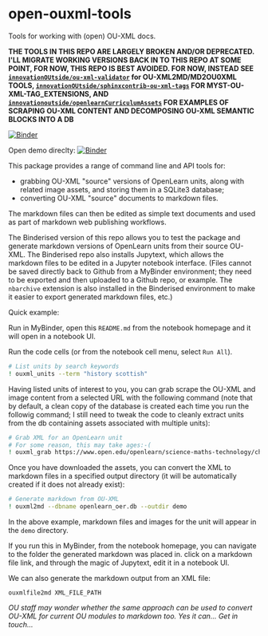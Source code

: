 # open-ouxml-tools
Tools for working with (open) OU-XML docs.

__THE TOOLS IN THIS REPO ARE LARGELY BROKEN AND/OR DEPRECATED. I'LL MIGRATE WORKING VERSIONS BACK IN TO THIS REPO AT SOME POINT, FOR NOW, THIS REPO IS BEST AVOIDED. FOR NOW, INSTEAD SEE [`innovationOUtside/ou-xml-validator`](https://github.com/innovationOUtside/ou-xml-validator) for OU-XML2MD/MD2OU0XML TOOLS,  [`innovationOUtside/sphinxcontrib-ou-xml-tags`](https://github.com/innovationOUtside/sphinxcontrib-ou-xml-tags) FOR MYST-OU-XML-TAG_EXTENSIONS, AND [`innovationoutside/openlearnCurriculumAssets`](https://innovationoutside.github.io/openlearnCurriculumAssets/intro.html) FOR EXAMPLES OF SCRAPING OU-XML CONTENT AND DECOMPOSING OU-XML SEMANTIC BLOCKS INTO A DB__

[![Binder](https://mybinder.org/badge_logo.svg)](https://mybinder.org/v2/gh/innovationOUtside/open-ouxml-tools/master)

Open demo direclty: [![Binder](https://mybinder.org/badge_logo.svg)](https://mybinder.org/v2/gh/innovationOUtside/open-ouxml-tools/HEAD?filepath=Demo.ipynb)

This package provides a range of command line and API tools for:

- grabbing OU-XML "source" versions of OpenLearn units, along with related image assets, and storing them in a SQLite3 database;
- converting OU-XML "source" documents to markdown files.

The markdown files can then be edited as simple text documents and used as part of markdown web publishing workflows.

The Binderised version of this repo allows you to test the package and generate markdown versions of OpenLearn units from their source OU-XML. The Binderised repo also installs Jupytext, which allows the markdown files to be edited in a Jupyter notebook interface. (Files cannot be saved directly back to Github from a MyBinder environment; they need to be exported and then uploaded to a Github repo, or example. The `nbarchive` extension is also installed in the Binderised environment to make it easier to export generated markdown files, etc.)

Quick example:

Run in MyBinder, open this `README.md` from the notebook homepage and it will open in a notebook UI.

Run the code cells (or from the notebook cell menu, select `Run All`).

```bash
# List units by search keywords
! ouxml_units --term "history scottish"
```

Having listed units of interest to you, you can grab scrape the OU-XML and image content from a selected URL with the following command (note that by default, a clean copy of the database is created each time you run the followig command; I still need to tweak the code to cleanly extract units from the db containing assets associated with multiple units):

```bash
# Grab XML for an OpenLearn unit
# For some reason, this may take ages:-(
! ouxml_grab https://www.open.edu/openlearn/science-maths-technology/chemistry/the-molecular-world/content-section-1.1
```
Once you have downloaded the assets, you can convert the XML to markdown files in a specified output directory (it will be automatically created if it does not already exist): 

```bash
# Generate markdown from OU-XML
! ouxml2md --dbname openlearn_oer.db --outdir demo
```

In the above example, markdown files and images for the unit will appear in the `demo` directory.

If you run this in MyBinder, from the notebook homepage, you can navigate to the folder the generated markdown was placed in. click on a markdown file link, and through the magic of Jupytext, edit it in a notebook UI.

We can also generate the markdown output from an XML file:

`ouxmlfile2md XML_FILE_PATH`


*OU staff may wonder whether the same approach can be used to convert OU-XML for current OU modules to markdown too. Yes it can... Get in touch...*
